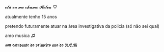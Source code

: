 𝓸𝓵𝓪́ 𝓮𝓾 𝓶𝓮 𝓬𝓱𝓪𝓶𝓸 𝓗𝓮𝓵𝓮𝓷 ♡

atualmente tenho 15 anos 

pretendo futuramente atuar na área investigativa da policia (só não sei qual)

 amo musica ♫ 
 
 𝖘𝖔𝖚 𝖊𝖘𝖙𝖚𝖉𝖆𝖓𝖙𝖊 𝖉𝖔 𝖕𝖗𝖎𝖒𝖊𝖎𝖗𝖔 𝖆𝖓𝖔 𝖉𝖔 𝕹.𝕰.𝕸

